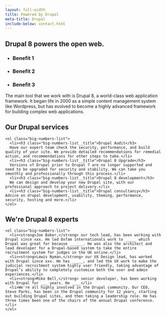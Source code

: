 ```yaml
---
layout: full-width
title: Powered by Drupal
meta-title: Drupal
include-below: contact.html
---
```


<div class="content-container content-container--top content-container--bottom">

  <h2 class="sub-heading sub-heading--centered">Drupal 8 powers the open web.</h2>

  <ul class="icon-list">
    <li class="icon-list__icon icon-list__icon--calculate">
      <h3 class="icon-list__title">Benefit 1</h3>
    </li>
    <li class="icon-list__icon icon-list__icon--rosette">
      <h3 class="icon-list__title">Benefit 2</h3>
    </li>
    <li class="icon-list__icon icon-list__icon--chart">
      <h3 class="icon-list__title">Benefit 3</h3>
    </li>
  </ul>

  <p class="intro-copy">The main tool that we work with is Drupal 8, a world-class web application framework. It began life in 2000 as a simple content management system like Wordpress, but has evolved to become a highly advanced framework for building complex web applications.</p>
</div>

<div class="cheese-wedge cheese-wedge--rajah  cheese-wedge--align-left">
  <div class="cheese-wedge__inner">
  <div class="cheese-wedge__icon"><i class="icon icon--sign-post"></i></div>
  <div class="cheese-wedge__copy">
    <h2 class="site-heading">Our Drupal services</h2>

    <ol class="big-numbers-list">
      <li><h3 class="big-numbers-list__title">Drupal Audit</h3>
      Have our expert team check the security, performance, and build quality of your site. We provide detailed recommendations for remedial action, and recommendations for other steps to take.</li>
      <li><h3 class="big-numbers-list__title">Drupal 8 Upgrade</h3>
      Versions of Drupal prior to Drupal 7 are no longer supported and need to be upgraded for security and stability. We can take you smoothly and professionally through this process.</li>
      <li><h3 class="big-numbers-list__title">Drupal 8 development</h3>
      We can design and develop your new Drupal site, with our professional approach to project delivery.</li>
      <li><h3 class="big-numbers-list__title">Drupal consultancy</h3> Advice on drupal development, usability, theming, performance, security, hosting and more.</li>
    </ol>

  </div>
  </div>
</div>

<div class="cheese-wedge cheese-wedge--aquamarine  cheese-wedge--right">
  <div class="cheese-wedge__inner">
  <div class="cheese-wedge__icon"><i class="icon icon--sign-post"></i></div>
  <div class="cheese-wedge__copy">
    <h2 class="site-heading">We're Drupal 8 experts</h2>

    <ol class="big-numbers-list">
      <li><strong>Joe Baker,</strong> our tech lead, has been working with Drupal since xxx. He led Oxfam internationals work to _____ which Drupal was great for because ______. He was also the architect and lead developer for a Drupal-based system to take the entire recruitment system for judges in the UK online.</li>
      <li><strong>Lewis Nyman,</strong> our UX Design lead, has worked with Drupal since xxx. He has _____, and led the UX work to make the judicial recruitment system highly user friendly, taking advantage of Drupal’s ability to completely customise both the user and admin experiences.</li>
      <li><strong>Mike Bell,</strong> senior developer, has been working with Drupal for ___ years. He ____</li>
      <li>We're all highly involved in the Drupal community. Our CEO, Steve Parks, has been in the Drupal community for 12 years, starting out building Drupal sites, and then taking a leadership role. He has three times been one of the chairs of the annual Drupal conference.</li>
    </ol>

  </div>
  </div>
</div>

